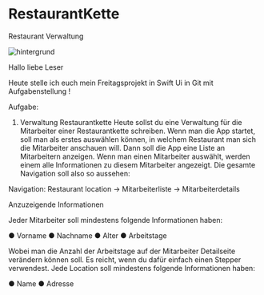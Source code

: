 # RestaurantKette
Restaurant Verwaltung

![hintergrund](https://user-images.githubusercontent.com/101304191/215259867-6115e382-c44a-4ca3-8c78-aec3e76a9701.jpeg)



Hallo liebe Leser 

Heute stelle ich euch mein Freitagsprojekt in Swift Ui in Git mit Aufgabenstellung !


Aufgabe:

1. Verwaltung Restaurantkette
Heute sollst du eine Verwaltung für die Mitarbeiter einer Restaurantkette schreiben.
Wenn man die App startet, soll man als erstes auswählen können, in welchem Restaurant man sich die Mitarbeiter anschauen will.
Dann soll die App eine Liste an Mitarbeitern anzeigen. Wenn man einen Mitarbeiter auswählt, werden einem alle Informationen zu diesem Mitarbeiter angezeigt.
Die gesamte Navigation soll also so aussehen:

Navigation:
Restaurant location -> Mitarbeiterliste -> Mitarbeiterdetails

Anzuzeigende Informationen

Jeder Mitarbeiter soll mindestens folgende Informationen haben:

● Vorname
● Nachname ● Alter
● Arbeitstage

Wobei man die Anzahl der Arbeitstage auf der Mitarbeiter Detailseite verändern können soll. Es reicht, wenn du dafür einfach einen Stepper verwendest.
Jede Location soll mindestens folgende Informationen haben:

● Name
● Adresse

